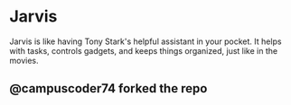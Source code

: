# Jarvis
Jarvis is like having Tony Stark's helpful assistant in your pocket. It helps with tasks, controls gadgets, and keeps things organized, just like in the movies.
## @campuscoder74 forked the repo
